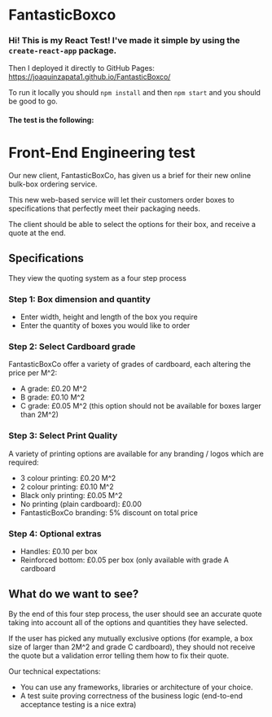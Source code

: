 # FantasticBoxco

### Hi! This is my React Test! I've made it simple by using the `create-react-app` package.

Then I deployed it directly to GitHub Pages: https://joaquinzapata1.github.io/FantasticBoxco/

To run it locally you should `npm install` and then `npm start` and you should be good to go.

#### The test is the following:

# Front-End Engineering test

Our new client, FantasticBoxCo, has given us a brief for their new online bulk-box ordering service.

This new web-based service will let their customers order boxes to specifications that perfectly meet their packaging needs.

The client should be able to select the options for their box, and receive a quote at the end.

## Specifications

They view the quoting system as a four step process

### Step 1: Box dimension and quantity

 - Enter width, height and length of the box you require
 - Enter the quantity of boxes you would like to order

### Step 2: Select Cardboard grade

FantasticBoxCo offer a variety of grades of cardboard, each altering the price per M^2:

 - A grade: £0.20 M^2
 - B grade: £0.10 M^2
 - C grade: £0.05 M^2 (this option should not be available for boxes larger than 2M^2)

### Step 3: Select Print Quality

A variety of printing options are available for any branding / logos which are required:

 - 3 colour printing: £0.20 M^2
 - 2 colour printing: £0.10 M^2
 - Black only printing: £0.05 M^2
 - No printing (plain cardboard): £0.00
 - FantasticBoxCo branding: 5% discount on total price

### Step 4: Optional extras

 - Handles: £0.10 per box
 - Reinforced bottom: £0.05 per box (only available with grade A cardboard


## What do we want to see?

By the end of this four step process, the user should see an accurate quote taking into account all of the options and quantities they have selected.

If the user has picked any mutually exclusive options (for example, a box size of larger than 2M^2 and grade C cardboard), they should not receive the quote but a validation error telling them how to fix their quote.

Our technical expectations:
 - You can use any frameworks, libraries or architecture of your choice.
 - A test suite proving correctness of the business logic (end-to-end acceptance testing is a nice extra)

